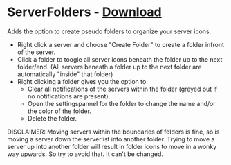 # ServerFolders - [Download](https://raw.githubusercontent.com/mwittrien/BetterDiscordAddons/master/Plugins/ServerFolders/ServerFolders.plugin.js)

Adds the option to create pseudo folders to organize your server icons.

- Right click a server and choose "Create Folder" to create a folder infront of the server.
- Click a folder to toogle all server icons beneath the folder up to the next folder/end. (All servers beneath a folder up to the next folder are automatically "inside" that folder)
- Right clicking a folder gives you the option to 
  - Clear all notifications of the servers within the folder (greyed out if no notifications are present).
  - Open the settingspannel for the folder to change the name and/or the color of the folder.
  - Delete the folder.

DISCLAIMER: Moving servers within the boundaries of folders is fine, so is moving a server down the serverlist into another folder. Trying to move a server up into another folder will result in folder icons to move in a wonky way upwards. So try to avoid that. It can't be changed.
